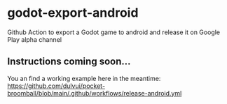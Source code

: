 # godot-export-android
Github Action to export a Godot game to android and release it on Google Play alpha channel

## Instructions coming soon...  
You an find a working example here in the meantime:  
https://github.com/dulvui/pocket-broomball/blob/main/.github/workflows/release-android.yml